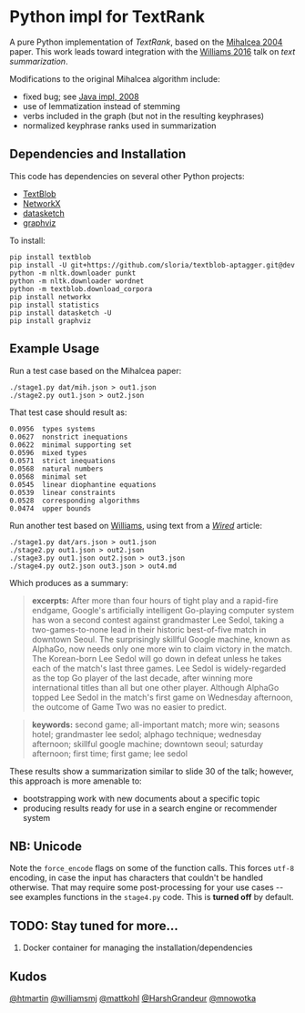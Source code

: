 # Python impl for TextRank

A pure Python implementation of *TextRank*, 
based on the [Mihalcea 2004](http://web.eecs.umich.edu/~mihalcea/papers/mihalcea.emnlp04.pdf) paper.
This work leads toward integration with the [Williams 2016](http://mike.place/2016/summarization/)
talk on *text summarization*.

Modifications to the original Mihalcea algorithm include:

  * fixed bug; see [Java impl, 2008](https://github.com/ceteri/textrank)
  * use of lemmatization instead of stemming
  * verbs included in the graph (but not in the resulting keyphrases)
  * normalized keyphrase ranks used in summarization


## Dependencies and Installation

This code has dependencies on several other Python projects:

  * [TextBlob](http://textblob.readthedocs.io/)
  * [NetworkX](http://networkx.readthedocs.io/)
  * [datasketch](https://github.com/ekzhu/datasketch)
  * [graphviz](https://pypi.python.org/pypi/graphviz)

To install:

    pip install textblob
    pip install -U git+https://github.com/sloria/textblob-aptagger.git@dev
    python -m nltk.downloader punkt
    python -m nltk.downloader wordnet
    python -m textblob.download_corpora
    pip install networkx
    pip install statistics
    pip install datasketch -U
    pip install graphviz

## Example Usage

Run a test case based on the Mihalcea paper:

    ./stage1.py dat/mih.json > out1.json
    ./stage2.py out1.json > out2.json

That test case should result as:

```
0.0956	types systems
0.0627	nonstrict inequations
0.0622	minimal supporting set
0.0596	mixed types
0.0571	strict inequations
0.0568	natural numbers
0.0568	minimal set
0.0545	linear diophantine equations
0.0539	linear constraints
0.0528	corresponding algorithms
0.0474	upper bounds
```

Run another test based on [Williams](http://mike.place/2016/summarization/), using text from a
*[Wired](https://www.wired.com/2016/03/googles-ai-wins-pivotal-game-two-match-go-grandmaster/)*
article:

    ./stage1.py dat/ars.json > out1.json
    ./stage2.py out1.json > out2.json
    ./stage3.py out1.json out2.json > out3.json
    ./stage4.py out2.json out3.json > out4.md

Which produces as a summary:

> **excerpts:** After more than four hours of tight play and a rapid-fire endgame, Google's artificially intelligent Go-playing computer system has won a second contest against grandmaster Lee Sedol, taking a two-games-to-none lead in their historic best-of-five match in downtown Seoul. The surprisingly skillful Google machine, known as AlphaGo, now needs only one more win to claim victory in the match. The Korean-born Lee Sedol will go down in defeat unless he takes each of the match's last three games. Lee Sedol is widely-regarded as the top Go player of the last decade, after winning more international titles than all but one other player. Although AlphaGo topped Lee Sedol in the match's first game on Wednesday afternoon, the outcome of Game Two was no easier to predict.

> **keywords:** second game; all-important match; more win; seasons hotel; grandmaster lee sedol; alphago technique; wednesday afternoon; skillful google machine; downtown seoul; saturday afternoon; first time; first game; lee sedol


These results show a summarization similar to slide 30 of the talk; 
however, this approach is more amenable to:

  * bootstrapping work with new documents about a specific topic
  * producing results ready for use in a search engine or recommender system

## NB: Unicode

Note the `force_encode` flags on some of the function calls.
This forces `utf-8` encoding, in case the input has characters that couldn't be handled otherwise.
That may require some post-processing for your use cases -- 
see examples functions in the `stage4.py` code.
This is **turned off** by default.

## TODO: Stay tuned for more...

  1. Docker container for managing the installation/dependencies

## Kudos

[@htmartin](https://github.com/htmartin)
[@williamsmj](https://github.com/williamsmj/)
[@mattkohl](https://github.com/mattkohl)
[@HarshGrandeur](https://github.com/HarshGrandeur)
[@mnowotka](https://github.com/mnowotka)
